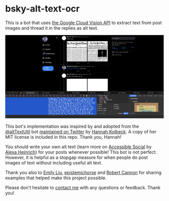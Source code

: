 # bsky-alt-text-ocr

This is a bot that uses [the Google Cloud Vision API](https://cloud.google.com/vision) to extract text from post images and thread it in the replies as alt text.

![](images/ocr-output.png)

This bot's implementation was inspired by and adopted from the [@altTextUtil](https://github.com/alt-text-org/AltTextCrew) bot [maintained on Twitter](https://twitter.com/AltTextUtil) by [Hannah Kolbeck](https://github.com/hkolbeck). A copy of her MIT license is included in this repo. Thank you, Hannah!

You should write your own alt text (learn more on [Accessible Social](https://www.accessible-social.com/images-and-visuals/alt-text-writing-tips) by [Alexa Heinrich](https://www.therealalexa.com)) for your posts whenever possible! This bot is not perfect. However, it is helpful as a stopgap measure for when people do post images of text without including useful alt text.

Thank you also to [Emily Liu](https://github.com/emilyliu7321), [epistemichorse](https://github.com/epistemichorse) and [Robert Cannon](https://github.com/robpc) for sharing examples that helped make this project possible.

Please don't hesitate to [contact me](mailto:hsforeman98@gmail.com) with any questions or feedback. Thank you!
